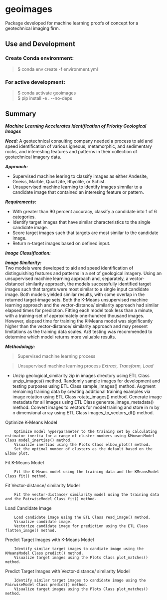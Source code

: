 # geoimages
Package developed for machine learning proofs of concept for a geotechnical imaging firm.

## Use and Development
### Create Conda environment:
> $ conda env create -f environment.yml 

### For active development:  
> $ conda activate geoimages  
> $ pip install -e . --no-deps

## Summary  
***Machine Learning Accelerates Identification of Priority Geological Images***  
    
***Need:*** A geotechnical consulting company needed a process to aid and speed identification of various igneous, metamorphic, and sedimentary rocks, and interesting features and patterns in their collection of geotechnical imagery data.

***Approach:***  
* Supervised machine learing to classify images as either Andesite, Gneiss, Marble, Quartzite, Rhyolite, or Schist.
* Unsupervised machine learning to identify images simnilar to a candidate image that contained an interesing feature or pattern.

***Requirements:*** 
* With greater than 90 percent accuracy, classify a candidate into 1 of 6 categories.
* Identify target images that have similar characteristics to the single candidate image.
* Score target images such that targets are most similar to the candidate image.
* Return n-target images based on defined input.

***Image Classification:***

***Image Similarity:***  
Two models were developed to aid and speed identification of distinguishing features and patterns in a set of geological imagery. Using an unsupervised machine learning approach and, separately, a vector-distance/ similarity approach, the models successfully identified target images such that targets were most similar to a single input candidate image. Both models yielded similar results, with some overlap in the returned target-image sets. Both the K-Means unsupervised machine learning approach and the vector-distance/ similarity approach had similar elapsed times for prediction. Fitting each model took less than a minute, with a training-set of approximately one-hundred thousand images. However, elapsed time for training the K-Means model was significantly higher than the vector-distance/ similarity approach and may present limitations as the training data scales. A/B testing was recommended to determine which model returns more valuable results.

***Methodology:***
> Supervised machine learning process 

> Unsupervised machine learning process 
*Extract, Transform, Load*  
* Unzip geological_similarity.zip in images directory using ETL Class unzip_images() method.
        Randomly sample images for development and testing purposes using ETL Class sample_images() method.
        Augment remaining training data by creating additional training examples via image rotation using ETL Class rotate_images() method.
        Generate image metadata for all images using ETL Class generate_image_metadata() method.
        Convert images to vectors for model training and store in m by n dimensional array using ETL Class images_to_vectors_df() method.

Optimize K-Means Model

        Optimize model hyperparameter to the training set by calculating estimator inertia for a range of cluster numbers using KMmeansModel Class model_inertias() method.
        Visualize inertias using the Plots Class elbow_plot() method.
        Set the optimal number of clusters as the default based on the Elbow plot.

Fit K-Means Model

        Fit the K-Means model using the training data and the KMeansModel Class fit() method.

Fit Vector-distance/ similarity Model

        Fit the vector-distance/ similarity model using the training data and the PairwiseModel Class fit() method.

Load Candidate Image

        Load candidate image using the ETL Class read_image() method.
        Visualize candidate image.
        Vectorize candidate image for prediction using the ETL Class flatten_image() method.

Predict Target Images with K-Means Model

        Identify similar target images to candiate image using the KMeansModel Class predict() method.
        Visualize target images using the Plots Class plot_matches() method.

Predict Target Images with Vector-distance/ similarity Model

        Identify similar target images to candidate image using the PairwiseModel Class predict() method.
        Visualize target images using the Plots Class plot_matches() method.

